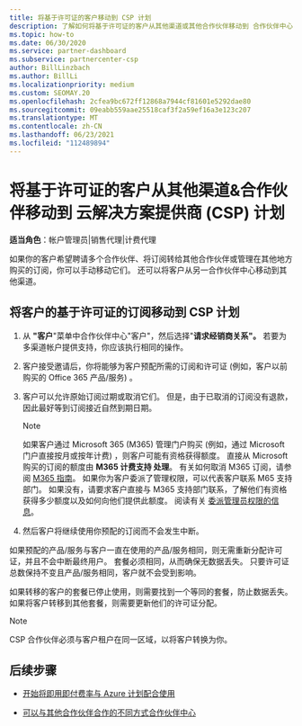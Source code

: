 ```yaml
---
title: 将基于许可证的客户移动到 CSP 计划
description: 了解如何将基于许可证的客户从其他渠道或其他合作伙伴移动到 合作伙伴中心 中的 云解决方案提供商 (CSP) 计划。
ms.topic: how-to
ms.date: 06/30/2020
ms.service: partner-dashboard
ms.subservice: partnercenter-csp
author: BillLinzbach
ms.author: BillLi
ms.localizationpriority: medium
ms.custom: SEOMAY.20
ms.openlocfilehash: 2cfea9bc672ff12868a7944cf81601e5292dae80
ms.sourcegitcommit: 09eabb559aae25518caf3f2a59ef16a3e123c207
ms.translationtype: MT
ms.contentlocale: zh-CN
ms.lasthandoff: 06/23/2021
ms.locfileid: "112489894"
---
```

# <a name="move-license-based-customers-from-other-channels--partners-to-the-cloud-solution-provider-csp-program"></a>将基于许可证的客户从其他渠道&合作伙伴移动到 云解决方案提供商 (CSP) 计划

**适当角色**：帐户管理员|销售代理|计费代理

如果你的客户希望聘请多个合作伙伴、将订阅转给其他合作伙伴或管理在其他地方购买的订阅，你可以手动移动它们。 还可以将客户从另一合作伙伴中心移动到其他渠道。

## <a name="move-your-customers-license-based-subscriptions-to-the-csp-program"></a>将客户的基于许可证的订阅移动到 CSP 计划

1. 从 **"客户**"菜单中合作伙伴中心"客户"，然后选择"**请求经销商关系"。** 若要为多渠道帐户提供支持，你应该执行相同的操作。

2. 客户接受邀请后，你将能够为客户预配所需的订阅和许可证 (例如，客户以前购买的 Office 365 产品/服务) 。

3. 客户可以允许原始订阅过期或取消它们。 但是，由于已取消的订阅没有退款，因此最好等到订阅接近自然到期日期。


   >[!NOTE]
   >如果客户通过 Microsoft 365 (M365) 管理门户购买 (例如，通过 Microsoft 门户直接按月或按年计费) ，则客户可能有资格获得额度。 直接从 Microsoft 购买的订阅的额度由 **M365 计费支持 处理**。 有关如何取消 M365 订阅，请参阅 [M365 指南](/microsoft-365/commerce/subscriptions/cancel-your-subscription)。 如果你为客户委派了管理权限，可以代表客户联系 M65 支持部门。 如果没有，请要求客户直接与 M365 支持部门联系，了解他们有资格获得多少额度以及如何向他们提供此额度。 阅读有关 [委派管理员权限的信息](customers-revoke-admin-privileges.md)。


4. 然后客户将继续使用你预配的订阅而不会发生中断。

如果预配的产品/服务与客户一直在使用的产品/服务相同，则无需重新分配许可证，并且不会中断最终用户。 套餐必须相同，从而确保无数据丢失。 只要许可证总数保持不变且产品/服务相同，客户就不会受到影响。

如果转移的客户的套餐已停止使用，则需要找到一个等同的套餐，防止数据丢失。 如果将客户转移到其他套餐，则需要更新他们的许可证分配。

>[!NOTE]
> CSP 合作伙伴必须与客户租户在同一区域，以将客户转换为你。

## <a name="next-steps"></a>后续步骤

- [开始将即用即付费率与 Azure 计划配合使用](azure-plan-get-started.md)
 

- [可以与其他合作伙伴合作的不同方式合作伙伴中心](work-with-other-partners.md)